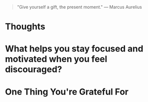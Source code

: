 
> \"Give yourself a gift, the present moment.\" — Marcus Aurelius

# Thoughts

# What helps you stay focused and motivated when you feel discouraged?

# One Thing You're Grateful For

